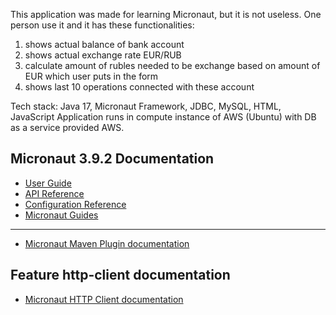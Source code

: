 This application was made for learning Micronaut, but it is not useless.
One person use it and it has these functionalities: 
1) shows actual balance of bank account
2) shows actual exchange rate EUR/RUB
3) calculate amount of rubles needed to be exchange based on amount of EUR which user puts in the form
4) shows last 10 operations connected with these account

Tech stack: Java 17, Micronaut Framework, JDBC, MySQL, HTML, JavaScript
Application runs in compute instance of AWS (Ubuntu) with DB as a service provided AWS.

## Micronaut 3.9.2 Documentation

- [User Guide](https://docs.micronaut.io/3.9.2/guide/index.html)
- [API Reference](https://docs.micronaut.io/3.9.2/api/index.html)
- [Configuration Reference](https://docs.micronaut.io/3.9.2/guide/configurationreference.html)
- [Micronaut Guides](https://guides.micronaut.io/index.html)
---

- [Micronaut Maven Plugin documentation](https://micronaut-projects.github.io/micronaut-maven-plugin/latest/)
## Feature http-client documentation

- [Micronaut HTTP Client documentation](https://docs.micronaut.io/latest/guide/index.html#httpClient)


